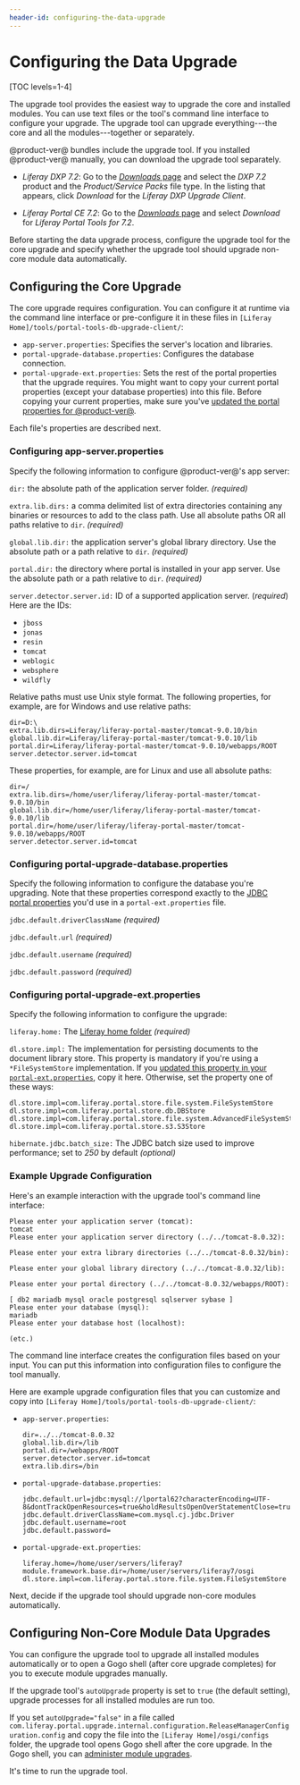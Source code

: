 ```yaml
---
header-id: configuring-the-data-upgrade
---
```


# Configuring the Data Upgrade

[TOC levels=1-4]

The upgrade tool provides the easiest way to upgrade the core and installed
modules. You can use text files or the tool's command line interface to
configure your upgrade. The upgrade tool can upgrade everything---the core
and all the modules---together or separately.

@product-ver@ bundles include the upgrade tool. If you installed @product-ver@
manually, you can download the upgrade tool separately.

-   *Liferay DXP 7.2*: Go to the
    [*Downloads* page](https://customer.liferay.com/group/customer/downloads)
    and select the *DXP 7.2* product and the *Product/Service Packs* file type.
    In the listing that appears, click *Download* for the *Liferay DXP Upgrade
    Client*.

-   *Liferay Portal CE 7.2*: Go to the
    [*Downloads* page](https://www.liferay.com/downloads-community)
    and select *Download* for *Liferay Portal Tools for 7.2*.

Before starting the data upgrade process, configure the upgrade tool for the
core upgrade and specify whether the upgrade tool should upgrade non-core module
data automatically.

## Configuring the Core Upgrade

The core upgrade requires configuration. You can configure it at runtime via the
command line interface or pre-configure it in these files in `[Liferay
Home]/tools/portal-tools-db-upgrade-client/`:

-   `app-server.properties`: Specifies the server's location and libraries.
-   `portal-upgrade-database.properties`: Configures the database connection.
-   `portal-upgrade-ext.properties`: Sets the rest of the portal properties that
    the upgrade requires. You might want to copy your current portal properties
    (except your database properties) into this file. Before copying your
    current properties, make sure you've
    [updated the portal properties for @product-ver@](/docs/7-2/deploy/-/knowledge_base/d/preparing-to-upgrade-the-product-database).

Each file's properties are described next.

### Configuring app-server.properties

Specify the following information to configure @product-ver@'s app server:

`dir:` the absolute path of the application server folder. *(required)*

`extra.lib.dirs:` a comma delimited list of extra directories containing any
binaries or resources to add to the class path. Use all absolute paths OR all
paths relative to `dir`. *(required)*

`global.lib.dir:` the application server's global library directory. Use
the absolute path or a path relative to `dir`. *(required)*

`portal.dir:` the directory where portal is installed in your app server. Use
the absolute path or a path relative to `dir`. *(required)*

`server.detector.server.id:` ID of a supported application server.
(*required*) Here are the IDs:

- `jboss`
- `jonas`
- `resin`
- `tomcat`
- `weblogic`
- `websphere`
- `wildfly`

Relative paths must use Unix style format. The following properties, for
example, are for Windows and use relative paths:

```properties
dir=D:\
extra.lib.dirs=Liferay/liferay-portal-master/tomcat-9.0.10/bin
global.lib.dir=Liferay/liferay-portal-master/tomcat-9.0.10/lib
portal.dir=Liferay/liferay-portal-master/tomcat-9.0.10/webapps/ROOT
server.detector.server.id=tomcat
```

These properties, for example, are for Linux and use all absolute paths:

```properties
dir=/
extra.lib.dirs=/home/user/liferay/liferay-portal-master/tomcat-9.0.10/bin
global.lib.dir=/home/user/liferay/liferay-portal-master/tomcat-9.0.10/lib
portal.dir=/home/user/liferay/liferay-portal-master/tomcat-9.0.10/webapps/ROOT
server.detector.server.id=tomcat
```

### Configuring portal-upgrade-database.properties

Specify the following information to configure the database you're upgrading.
Note that these properties correspond exactly to the
[JDBC portal properties](@platform-ref@/7.2-latest/propertiesdoc/portal.properties.html#JDBC)
you'd use in a `portal-ext.properties` file.

`jdbc.default.driverClassName` *(required)*

`jdbc.default.url` *(required)*

`jdbc.default.username` *(required)*

`jdbc.default.password` *(required)*

### Configuring portal-upgrade-ext.properties

Specify the following information to configure the upgrade:

`liferay.home:` The [Liferay home folder](/docs/7-2/deploy/-/knowledge_base/d/liferay-home) *(required)*

`dl.store.impl:` The implementation for persisting documents to the document
library store. This property is mandatory if you're using a `*FileSystemStore`
implementation. If you
[updated this property in your `portal-ext.properties`](/docs/7-2/deploy/-/knowledge_base/d/preparing-a-new-product-server-for-data-upgrade),
copy it here. Otherwise, set the property one of these ways:

```properties
dl.store.impl=com.liferay.portal.store.file.system.FileSystemStore
dl.store.impl=com.liferay.portal.store.db.DBStore
dl.store.impl=com.liferay.portal.store.file.system.AdvancedFileSystemStore
dl.store.impl=com.liferay.portal.store.s3.S3Store
```

`hibernate.jdbc.batch_size:` The JDBC batch size used to improve performance;
set to *250* by default *(optional)*

### Example Upgrade Configuration

Here's an example interaction with the upgrade tool's command line interface:

    Please enter your application server (tomcat):
    tomcat
    Please enter your application server directory (../../tomcat-8.0.32):

    Please enter your extra library directories (../../tomcat-8.0.32/bin):

    Please enter your global library directory (../../tomcat-8.0.32/lib):

    Please enter your portal directory (../../tomcat-8.0.32/webapps/ROOT):

    [ db2 mariadb mysql oracle postgresql sqlserver sybase ]
    Please enter your database (mysql):
    mariadb
    Please enter your database host (localhost):

    (etc.)

The command line interface creates the configuration files based on your input.
You can put this information into configuration files to configure the tool
manually.

Here are example upgrade configuration files that you can customize and copy
into `[Liferay Home]/tools/portal-tools-db-upgrade-client/`:

-   `app-server.properties`:

    ```properties
	dir=../../tomcat-8.0.32
	global.lib.dir=/lib
	portal.dir=/webapps/ROOT
	server.detector.server.id=tomcat
	extra.lib.dirs=/bin
    ```

-   `portal-upgrade-database.properties`:

    ```properties
    jdbc.default.url=jdbc:mysql://lportal62?characterEncoding=UTF-8&dontTrackOpenResources=true&holdResultsOpenOverStatementClose=true&serverTimezone=GMT&useFastDateParsing=false&useUnicode=true
    jdbc.default.driverClassName=com.mysql.cj.jdbc.Driver
    jdbc.default.username=root
    jdbc.default.password=
    ```

-   `portal-upgrade-ext.properties`:

    ```properties
    liferay.home=/home/user/servers/liferay7
    module.framework.base.dir=/home/user/servers/liferay7/osgi
    dl.store.impl=com.liferay.portal.store.file.system.FileSystemStore
    ```

Next, decide if the upgrade tool should upgrade non-core modules automatically.

## Configuring Non-Core Module Data Upgrades

You can configure the upgrade tool to upgrade all installed modules
automatically or to open a Gogo shell (after core upgrade completes) for you to
execute module upgrades manually.

If the upgrade tool's `autoUpgrade` property is set to `true` (the default
setting), upgrade processes for all installed modules are run too.

If you set `autoUpgrade="false"` in a file called
`com.liferay.portal.upgrade.internal.configuration.ReleaseManagerConfiguration.config`
and copy the file into the `[Liferay Home]/osgi/configs` folder, the upgrade
tool opens Gogo shell after the core upgrade. In the Gogo shell, you can
[administer module upgrades](/docs/7-2/deploy/-/knowledge_base/d/upgrading-modules-using-gogo-shell).

It's time to run the upgrade tool.
